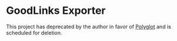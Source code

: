 # GoodLinks Exporter

This project has deprecated by the author in favor of [Polyglot](https://github.com/tdhooten/Polyglot/) and is scheduled for deletion.
